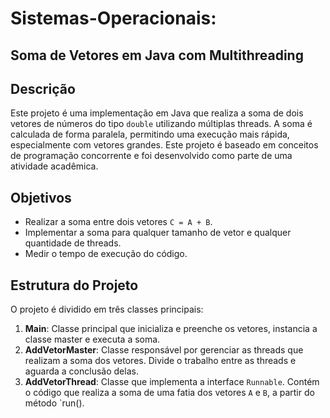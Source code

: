 # Sistemas-Operacionais: 
  ## Soma de Vetores em Java com Multithreading

## Descrição
Este projeto é uma implementação em Java que realiza a soma de dois vetores de números do tipo `double` utilizando múltiplas threads. A soma é calculada de forma paralela, permitindo uma execução mais rápida, especialmente com vetores grandes. Este projeto é baseado em conceitos de programação concorrente e foi desenvolvido como parte de uma atividade acadêmica.

## Objetivos
- Realizar a soma entre dois vetores `C = A + B`.
- Implementar a soma para qualquer tamanho de vetor e qualquer quantidade de threads.
- Medir o tempo de execução do código.

## Estrutura do Projeto
O projeto é dividido em três classes principais:

1. **Main**: Classe principal que inicializa e preenche os vetores, instancia a classe master e executa a soma.
2. **AddVetorMaster**: Classe responsável por gerenciar as threads que realizam a soma dos vetores. Divide o trabalho entre as threads e aguarda a conclusão delas.
3. **AddVetorThread**: Classe que implementa a interface `Runnable`. Contém o código que realiza a soma de uma fatia dos vetores `A` e `B`, a partir do método `run().


